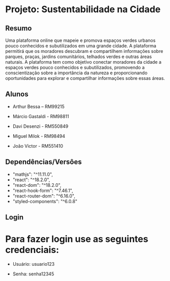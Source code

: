 # Projeto: Sustentabilidade na Cidade

 

## Resumo
 

Uma plataforma online que mapeie e promova espaços verdes urbanos pouco conhecidos e subutilizados em uma grande cidade. A plataforma permitirá que os moradores descubram e compartilhem informações sobre parques, praças, jardins comunitários, telhados verdes e outras áreas naturais. A plataforma tem como objetivo conectar moradores da cidade a espaços verdes pouco conhecidos e subutilizados, promovendo a conscientização sobre a importância da natureza e proporcionando oportunidades para explorar e compartilhar informações sobre essas áreas.

 

## Alunos


- Arthur Bessa – RM99215

- Márcio Gastaldi - RM98811

- Davi Desenzi - RM550849

- Miguel Milok - RM98494

- João Victor - RM551410
 

## Dependências/Versôes


* "mathjs": "^11.11.0",
* "react": "^18.2.0",
* "react-dom": "^18.2.0",
* "react-hook-form": "^7.46.1",
* "react-router-dom": "^6.16.0",
* "styled-components": "^6.0.8"


## Login

# Para fazer login use as seguintes credenciais:
 

- Usuário: usuario123

- Senha: senha12345
